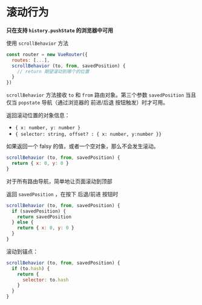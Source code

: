 # 滚动行为

**只在支持 `history.pushState` 的浏览器中可用**

使用 `scrollBehavior` 方法

```js
const router = new VueRouter({
  routes: [...],
  scrollBehavior (to, from, savedPosition) {
    // return 期望滚动到哪个的位置
  }
})
```

`scrollBehavior` 方法接收 `to` 和 `from` 路由对象。第三个参数 `savedPosition` 当且仅当 `popstate` 导航（通过浏览器的 前进/后退 按钮触发）时才可用。

返回滚动位置的对象信息：

- `{ x: number, y: number }`
- `{ selector: string, offset? : { x: number, y:number }}`

如果返回一个 falsy 的值，或者一个空对象，那么不会发生滚动。

```js
scrollBehavior (to, from, savedPosition) {
  return { x: 0, y: 0 }
}
```

对于所有路由导航，简单地让页面滚动到顶部

返回 `savedPosition` ，在按下 后退/前进 按钮时

```js
scrollBehavior (to, from, savedPosition) {
  if (savedPosition) {
    return savedPosition
  } else {
    return { x: 0, y: 0 }
  }
}
```

滚动到锚点：

```js
scrollBehavior (to, from, savedPosition) {
  if (to.hash) {
    return {
      selector: to.hash
    }
  }
}
```

